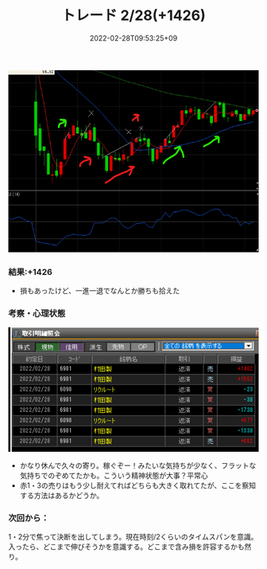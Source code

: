 ﻿---
title: トレード 2/28(+1426)
date: "2022-02-28T09:53:25+09"
image: "220228_trade/chart.png"
thumbnail: chart.png
tags: ["trade"]
---

![](chart.png)

### 結果:+1426

- 損もあったけど、一進一退でなんとか勝ちも拾えた

### 考察・心理状態

![](2022-02-28-10-14-41.png)

- かなり休んで久々の寄り。稼ぐぞー！みたいな気持ちが少なく、フラットな気持ちでのぞめてたかも。こういう精神状態が大事？平常心
- 赤1・3の売りはもう少し耐えてればどちらも大きく取れてたが、ここを察知する方法はあるかどうか。

### 次回から：

1・2分で焦って決断を出してしまう。現在時刻/2くらいのタイムスパンを意識。入ったら、どこまで伸びそうかを意識する。どこまで含み損を許容するかも然り。